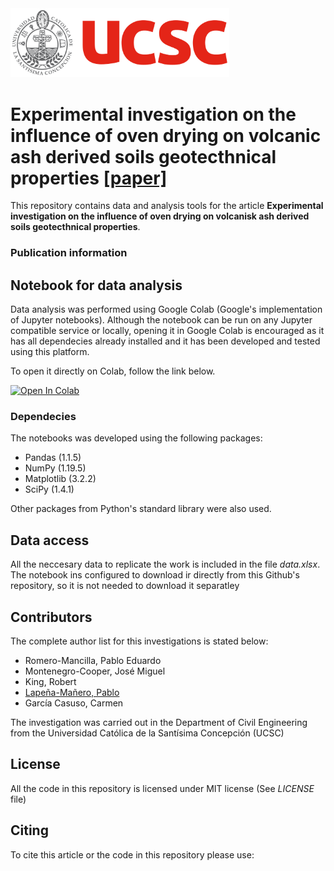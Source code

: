 

<img src="https://raw.githubusercontent.com/geolabsoft/mecsuelos/main/logo_ucsc_plain.svg" alt="Logo UCSC" width="350"/>


# Experimental investigation on the influence of oven drying on volcanic ash derived soils geotecthnical properties [[paper]](https://www.ucsc.cl)




This repository contains data and analysis tools for the article **Experimental investigation on the influence of oven drying on volcanisk ash derived soils geotecthnical properties**.

### Publication information

<!--
#TODO: Complete with the information of the journal and a link to the paper in the journal's website
-->

## Notebook for data analysis

Data analysis was performed using Google Colab (Google's implementation of Jupyter notebooks). Although the notebook can be run on any Jupyter compatible service or locally, opening it in Google Colab is encouraged as it has all dependecies already installed and it has been developed and tested using this platform.

To open it directly on Colab, follow the link below.

[![Open In Colab](https://colab.research.google.com/assets/colab-badge.svg)](https://colab.research.google.com/github/plapenamanero/trumao_2021/blob/main/data_analysis.ipynb)

### Dependecies

The notebooks was developed using the following packages:

* Pandas (1.1.5)
* NumPy (1.19.5)
* Matplotlib (3.2.2)
* SciPy (1.4.1)

Other packages from Python's standard library were also used.

## Data access


All the neccesary data to replicate the work is included in the file *data.xlsx*. The notebook ins configured to download ir directly from this Github's repository, so it is not needed to download it separatley

## Contributors


The complete author list for this investigations is stated below:

* Romero-Mancilla, Pablo Eduardo
* Montenegro-Cooper, José Miguel
* King, Robert
* [Lapeña-Mañero, Pablo](mailto:plapenamanero@gmail.com)
* García Casuso, Carmen

The investigation was carried out in the Department of Civil Engineering from the Universidad Católica de la Santísima Concepción (UCSC)

## License


All the code in this repository is licensed under MIT license (See *LICENSE* file)

## Citing

To cite this article or the code in this repository please use:

<!--
#TODO: Complete with the information of the journal and a link to the paper in the journal's website
-->